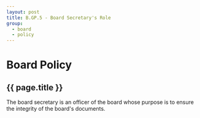 ```yaml
---
layout: post
title: B.GP.5 - Board Secretary's Role
group:
  - board
  - policy
---
```


# Board Policy
## {{ page.title }}

The board secretary is an officer of the board whose purpose is to ensure the integrity of the board's documents.
